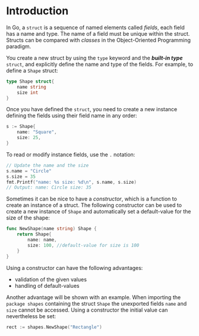 # Introduction

In Go, a `struct` is a sequence of named elements called _fields_, each field has a name and type. The name of a field must be unique within the struct.
Structs can be compared with _classes_ in the Object-Oriented Programming paradigm.

You create a new struct by using the `type` keyword and the **_built-in type_** `struct`, and explicitly define the name and type of the fields.
For example, to define a `Shape` struct:

```go
type Shape struct{
    name string
    size int
}
```

Once you have defined the `struct`, you need to create a new instance defining the fields using their field name
in any order:

```go
s := Shape{
    name: "Square",
    size: 25,
}
```

To read or modify instance fields, use the `.` notation:

```go
// Update the name and the size
s.name = "Circle"
s.size = 35
fmt.Printf("name: %s size: %d\n", s.name, s.size)
// Output: name: Circle size: 35
```

Sometimes it can be nice to have a _constructor_, which is a function to create an instance of a struct.
The following constructor can be used to create a new instance of `Shape` and automatically set a default-value for the size of the shape:

```go
func NewShape(name string) Shape {
	return Shape{
		name: name,
		size: 100, //default-value for size is 100
	}
}
```

Using a constructor can have the following advantages:
* validation of the given values
* handling of default-values

Another advantage will be shown with an example. When importing the `package shapes` containing the
struct `Shape` the unexported fields `name` and `size` cannot be accessed. Using a constructor the initial value can nevertheless be set:
```go
rect := shapes.NewShape("Rectangle")
```


